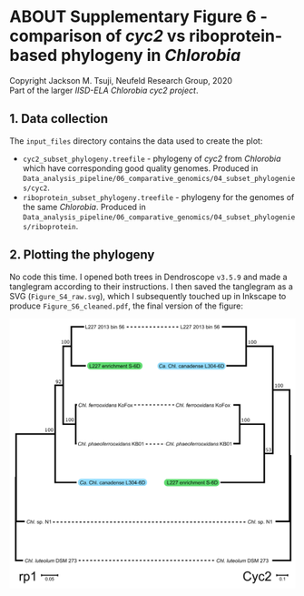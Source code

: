 # ABOUT Supplementary Figure 6 - comparison of *cyc2* vs riboprotein-based phylogeny in *Chlorobia*
Copyright Jackson M. Tsuji, Neufeld Research Group, 2020  
Part of the larger *IISD-ELA Chlorobia cyc2 project*.

## 1. Data collection
The `input_files` directory contains the data used to create the plot:
- `cyc2_subset_phylogeny.treefile` - phylogeny of *cyc2* from *Chlorobia* which have corresponding good quality genomes. Produced in `Data_analysis_pipeline/06_comparative_genomics/04_subset_phylogenies/cyc2`.
- `riboprotein_subset_phylogeny.treefile` - phylogeny for the genomes of the same *Chlorobia*. Produced in `Data_analysis_pipeline/06_comparative_genomics/04_subset_phylogenies/riboprotein`. 

## 2. Plotting the phylogeny
No code this time. I opened both trees in Dendroscope `v3.5.9` and made a tanglegram according to their instructions. I then saved the tanglegram as a SVG (`Figure_S4_raw.svg`), which I subsequently touched up in Inkscape to produce `Figure_S6_cleaned.pdf`, the final version of the figure:

![Figure_S6](plot/Figure_S6_cleaned.png)

